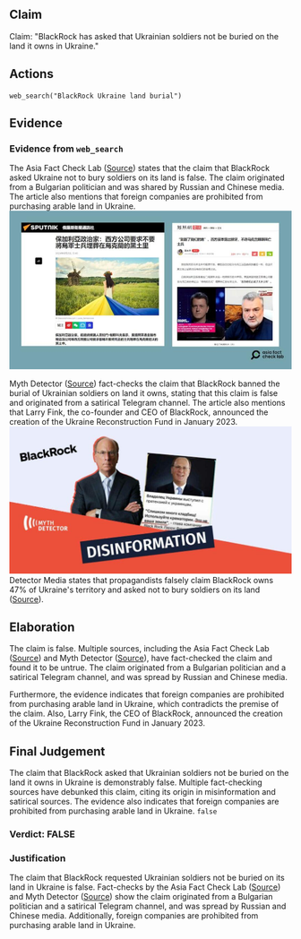 ## Claim
Claim: "BlackRock has asked that Ukrainian soldiers not be buried on the land it owns in Ukraine."

## Actions
```
web_search("BlackRock Ukraine land burial")
```

## Evidence
### Evidence from `web_search`
The Asia Fact Check Lab ([Source](https://www.rfa.org/english/news/afcl/afcl-blackrock-ukraine-land-08262024030948.html)) states that the claim that BlackRock asked Ukraine not to bury soldiers on its land is false. The claim originated from a Bulgarian politician and was shared by Russian and Chinese media. The article also mentions that foreign companies are prohibited from purchasing arable land in Ukraine. ![image 8015](media/2025-08-30_08-09-1756541396-773759.jpg)

Myth Detector ([Source](https://mythdetector.com/en/ukrainian-lands-and-banned-the-burial-of-military-personnel/)) fact-checks the claim that BlackRock banned the burial of Ukrainian soldiers on land it owns, stating that this claim is false and originated from a satirical Telegram channel. The article also mentions that Larry Fink, the co-founder and CEO of BlackRock, announced the creation of the Ukraine Reconstruction Fund in January 2023. ![image 8025](media/2025-08-30_08-10-1756541450-149914.jpg) Detector Media states that propagandists falsely claim BlackRock owns 47% of Ukraine's territory and asked not to bury soldiers on its land ([Source](https://disinfo.detector.media/en/post/blackrock-allegedly-owns-47-of-ukraines-territory-and-has-banned-ukraine-from-burying-its-military)).


## Elaboration
The claim is false. Multiple sources, including the Asia Fact Check Lab ([Source](https://www.rfa.org/english/news/afcl/afcl-blackrock-ukraine-land-08262024030948.html)) and Myth Detector ([Source](https://mythdetector.com/en/ukrainian-lands-and-banned-the-burial-of-military-personnel/)), have fact-checked the claim and found it to be untrue. The claim originated from a Bulgarian politician and a satirical Telegram channel, and was spread by Russian and Chinese media.

Furthermore, the evidence indicates that foreign companies are prohibited from purchasing arable land in Ukraine, which contradicts the premise of the claim. Also, Larry Fink, the CEO of BlackRock, announced the creation of the Ukraine Reconstruction Fund in January 2023.


## Final Judgement
The claim that BlackRock asked that Ukrainian soldiers not be buried on the land it owns in Ukraine is demonstrably false. Multiple fact-checking sources have debunked this claim, citing its origin in misinformation and satirical sources. The evidence also indicates that foreign companies are prohibited from purchasing arable land in Ukraine. `false`

### Verdict: FALSE

### Justification
The claim that BlackRock requested Ukrainian soldiers not be buried on its land in Ukraine is false. Fact-checks by the Asia Fact Check Lab ([Source](https://www.rfa.org/english/news/afcl/afcl-blackrock-ukraine-land-08262024030948.html)) and Myth Detector ([Source](https://mythdetector.com/en/ukrainian-lands-and-banned-the-burial-of-military-personnel/)) show the claim originated from a Bulgarian politician and a satirical Telegram channel, and was spread by Russian and Chinese media. Additionally, foreign companies are prohibited from purchasing arable land in Ukraine.
